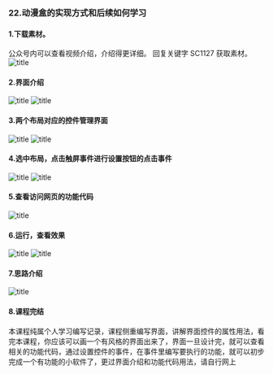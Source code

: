 ### 22.动漫盒的实现方式和后续如何学习
#### 1.下载素材。
公众号内可以查看视频介绍，介绍得更详细。
回复关键字 SC1127 获取素材。
![title](https://raw.githubusercontent.com/JSZNopi/JSZImage/master/gitnote/2019/10/30/WXCODE-1572446034519.jpeg)

#### 2.界面介绍
![title](https://raw.githubusercontent.com/JSZNopi/JSZImage/master/gitnote/2019/11/27/1-1574867370559.png)
![title](https://raw.githubusercontent.com/JSZNopi/JSZImage/master/gitnote/2019/11/27/2-1574867404033.png)

#### 3.两个布局对应的控件管理界面
![title](https://raw.githubusercontent.com/JSZNopi/JSZImage/master/gitnote/2019/11/27/3-1574867435600.png)
![title](https://raw.githubusercontent.com/JSZNopi/JSZImage/master/gitnote/2019/11/27/4-1574867442014.png)

#### 4.选中布局，点击触屏事件进行设置按钮的点击事件
![title](https://raw.githubusercontent.com/JSZNopi/JSZImage/master/gitnote/2019/11/27/5-1574867499135.png)
![title](https://raw.githubusercontent.com/JSZNopi/JSZImage/master/gitnote/2019/11/27/6-1574867506705.png)

#### 5.查看访问网页的功能代码
![title](https://raw.githubusercontent.com/JSZNopi/JSZImage/master/gitnote/2019/11/27/7-1574867537260.png)

#### 6.运行，查看效果
![title](https://raw.githubusercontent.com/JSZNopi/JSZImage/master/gitnote/2019/11/27/8-1574867558266.png)
![title](https://raw.githubusercontent.com/JSZNopi/JSZImage/master/gitnote/2019/11/27/9-1574867564449.png)

#### 7.思路介绍
![title](https://raw.githubusercontent.com/JSZNopi/JSZImage/master/gitnote/2019/11/27/10-1574867580751.png)

#### 8.课程完结
本课程纯属个人学习编写记录，课程侧重编写界面，讲解界面控件的属性用法，看完本课程，你应该可以画一个有风格的界面出来了，界面一旦设计完，就可以查看相关的功能代码，通过设置控件的事件，在事件里编写要执行的功能，就可以初步完成一个有功能的小软件了，更过界面介绍和功能代码用法，请自行网上